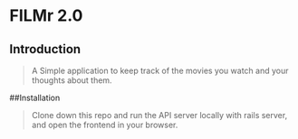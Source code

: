# FILMr 2.0

## Introduction

> A Simple application to keep track of the movies you watch and your thoughts about them.

##Installation

> Clone down this repo and run the API server locally with rails server, and open the frontend in your browser.
